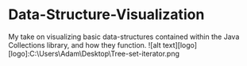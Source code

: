 # Data-Structure-Visualization
My take on visualizing basic data-structures contained within the Java Collections library, and how they function.
![alt text][logo]
[logo]:C:\Users\Adam\Desktop\Tree-set-iterator.png
